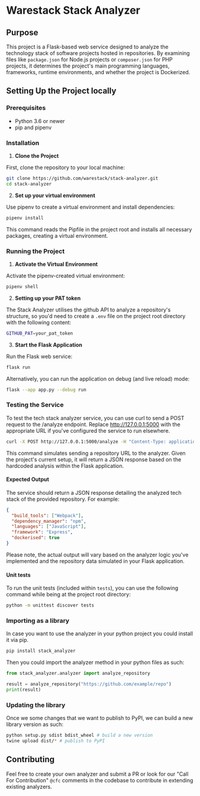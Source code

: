 # Warestack Stack Analyzer

## Purpose

This project is a Flask-based web service designed to analyze the technology stack of software projects hosted in repositories. By examining files like `package.json` for Node.js projects or `composer.json` for PHP projects, it determines the project's main programming languages, frameworks, runtime environments, and whether the project is Dockerized.

## Setting Up the Project locally

### Prerequisites

- Python 3.6 or newer
- pip and pipenv

### Installation

1. **Clone the Project**

First, clone the repository to your local machine:

```bash
git clone https://github.com/warestack/stack-analyzer.git
cd stack-analyzer
```

2. **Set up your virtual environment**

Use pipenv to create a virtual environment and install dependencies:

```bash
pipenv install
```

This command reads the Pipfile in the project root and installs all necessary packages, creating a virtual environment.

### Running the Project

1. **Activate the Virtual Environment**

Activate the pipenv-created virtual environment:

```bash
pipenv shell
```

2. **Setting up your PAT token**

The Stack Analyzer utilises the github API to analyze a repository's structure, so you'd need to create a `.env` file on the project root directory with the following content:

```bash
GITHUB_PAT=your_pat_token
```

3. **Start the Flask Application**

Run the Flask web service:

```bash
flask run
```

Alternatively, you can run the application on debug (and live reload) mode:

```bash
flask --app app.py --debug run
```

### Testing the Service

To test the tech stack analyzer service, you can use curl to send a POST request to the /analyze endpoint. Replace http://127.0.0.1:5000 with the appropriate URL if you've configured the service to run elsewhere.

```bash
curl -X POST http://127.0.0.1:5000/analyze -H "Content-Type: application/json" -d "{\"repo_url\":\"https://github.com/example/repo\"}"
```

This command simulates sending a repository URL to the analyzer. Given the project's current setup, it will return a JSON response based on the hardcoded analysis within the Flask application.

#### Expected Output

The service should return a JSON response detailing the analyzed tech stack of the provided repository. For example:

```json
{
  "build_tools": ["Webpack"],
  "dependency_manager": "npm",
  "languages": ["JavaScript"],
  "framework": "Express",
  "dockerised": true
}
```

Please note, the actual output will vary based on the analyzer logic you've implemented and the repository data simulated in your Flask application.

#### Unit tests

To run the unit tests (included within `tests`), you can use the following command while being at the project root directory:

```bash
python -m unittest discover tests
```

### Importing as a library

In case you want to use the analyzer in your python project you could install it via pip.

```bash
pip install stack_analyzer
```

Then you could import the analyzer method in your python files as such:

```python
from stack_analyzer.analyzer import analyze_repository

result = analyze_repository("https://github.com/example/repo")
print(result)

```

### Updating the library

Once we some changes that we want to publish to PyPI, we can build a new library version as such:

```bash
python setup.py sdist bdist_wheel # build a new version
twine upload dist/* # publish to PyPI
```

## Contributing

Feel free to create your own analyzer and submit a PR or look for our "Call For Contribution" `@cfc` comments in the codebase to contribute in extending existing analyzers.
